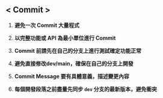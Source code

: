 ## < Commit > 
1. **避免一次 Commit 大量程式**
   
2. **以完整功能或 API 為最小單位進行 Commit**

3. **Commit 前請先在自己的分支上進行測試確定功能正常**
   
4. **避免直接修改dev/main，確保在自己的分支上開發**

5. **Commit Message 要有具體意義，描述變更內容**

6. **每個開發段落之前盡量先同步 `dev` 分支的最新版本，避免衝突**


